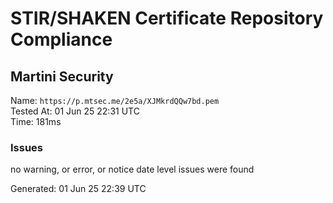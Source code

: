 # STIR/SHAKEN Certificate Repository Compliance

## Martini Security

Name: `https://p.mtsec.me/2e5a/XJMkrdQQw7bd.pem`\
Tested At: 01 Jun 25 22:31 UTC\
Time: 181ms

### Issues

no warning, or error, or notice date level issues were found

Generated: 01 Jun 25 22:39 UTC